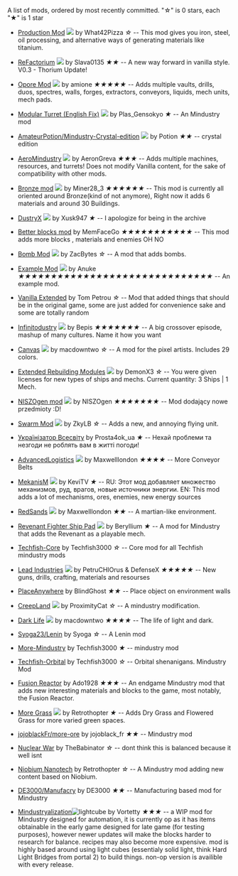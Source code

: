 
A list of mods, ordered by most recently committed. "☆" is 0 stars, each "★" is 1 star


  * [Production Mod](https://github.com/What42Pizza/Mindustry-Production-Mod) ![](images/mindustry-production-mod-icon.png) by What42Pizza *☆* -- This mod gives you iron, steel, oil processing, and alternative ways of generating materials like titanium.

  * [ReFactorium](https://github.com/Slava0135/ReFactorium) ![](images/refactorium-icon.png) by Slava0135 *★★* -- A new way forward in vanilla style. V0.3 - Thorium Update!

  * [Opore Mod](https://github.com/xamionex/Opore-Mod) ![](images/opore-mod-icon.png) by amione *★★★★★* -- Adds multiple vaults, drills, duos, spectres, walls, forges, extractors, conveyors, liquids, mech units, mech pads.

  * [Modular Turret (English Fix)](https://github.com/xhz313123/Modular-Turret) ![](images/modular-turret-icon.png) by Plas_Gensokyo *★* -- An Mindustry mod

  * [AmateurPotion/Mindustry-Crystal-edition](https://github.com/AmateurPotion/Mindustry-Crystal-edition) ![](images/mindustry-crystal-edition-icon.png) by Potion *★★* -- crystal edition

  * [AeroMindustry](https://github.com/AeronGreva/AeroMindustry) ![](images/aeromindustry-icon.png) by AeronGreva *★★★* -- Adds multiple machines, resources, and turrets!
Does not modify Vanilla content, for the sake of compatibility with other mods.

  * [Bronze mod](https://github.com/Miner28/Bronze-Mod) ![](images/bronze-mod-icon.png) by Miner28_3 *★★★★★★* -- This mod is currently all oriented around Bronze(kind of not anymore), Right now it adds 6 materials and around 30 Buildings.

  * [DustryX](https://github.com/Xusk947/DustryX) ![](images/dustryx-icon.png) by Xusk947 *★* -- I apologize for being in the archive

  * [Better blocks mod](https://github.com/MemFaceGo/Better-Blocks-Mod)  by MemFaceGo *★★★★★★★★★★★* -- This mod adds more blocks , materials and enemies OH NO

  * [Bomb Mod](https://github.com/ZacBytes/BombMod) ![](images/bombmod-icon.png) by ZacBytes *☆* -- A mod that adds bombs.

  * [Example Mod](https://github.com/Anuken/ExampleMod) ![](images/examplemod-icon.png) by Anuke *★★★★★★★★★★★★★★★★★★★★★★★★★★★★★★* -- An example mod.

  * [Vanilla Extended](https://github.com/ballgamer56/VanillaExtended)  by Tom Petrou *☆* -- Mod that added things that should be in the original game, some are just added for convenience sake and some are totally random

  * [Infinitodustry](https://github.com/ThatOneBepis/Infinitodustry) ![](images/infinitodustry-icon.png) by Bepis *★★★★★★★* -- A big crossover episode, mashup of many cultures. Name it how you want

  * [Canvas](https://github.com/ZkyLB/Canvas) ![](images/canvas-icon.png) by macdowntwo *☆* -- A mod for the pixel artists. Includes 29 colors.

  * [Extended Rebuilding Modules](https://github.com/DemonX3/DemonX3-ERM) ![](images/demonx3-erm-icon.png) by DemonX3 *☆* -- You were given licenses for new types of ships and mechs. Current quantity: 3 Ships | 1 Mech.

  * [NISZOgen mod](https://github.com/niszogen/mindustrymod1) ![](images/mindustrymod1-icon.png) by NISZOgen *★★★★★★★* -- Mod dodający nowe przedmioty :D!

  * [Swarm Mod](https://github.com/ZkyLB/Swarm-Mod) ![](images/swarm-mod-icon.png) by ZkyLB *☆* -- Adds a new, and annoying flying unit.

  * [Українізатор Всесвіту](https://github.com/Prosta4okua/Ukrajinisator)  by Prosta4ok_ua *★* -- Нехай проблеми та незгоди не роблять вам в житті погоди!

  * [AdvancedLogistics](https://github.com/Maxwelllondon92/AdvancedLogisticsMod) ![](images/advancedlogisticsmod-icon.png) by Maxwelllondon *★★★★* -- More Conveyor Belts

  * [MekanisM](https://github.com/KeviTV/MekanisM) ![](images/mekanism-icon.png) by KeviTV *★* -- RU: Этот мод добавляет множество механизмов, руд, врагов, новые источники энергии.
EN: This mod adds a lot of mechanisms, ores, enemies, new energy sources

  * [RedSands](https://github.com/Maxwelllondon92/RedSands) ![](images/redsands-icon.png) by Maxwelllondon *★★* -- A martian-like environment.

  * [Revenant Fighter Ship Pad](https://github.com/BasedUser/RevenantMod) ![](images/revenantmod-icon.png) by Beryllium *★* -- A mod for Mindustry that adds the Revenant as a playable mech.

  * [Techfish-Core](https://github.com/TechFish3000/Techfish-Core)  by Techfish3000 *☆* -- Core mod for all Techfish mindustry mods

  * [Lead Industries](https://github.com/PetruCHIOrus/lead_ind) ![](images/lead_ind-icon.png) by PetruCHIOrus & DefenseX *★★★★★* -- New guns, drills, crafting, materials and resourses

  * [PlaceAnywhere](https://github.com/BlindGhostPL/PlaceAnywhere)  by BlindGhost *★★* -- Place object on environment walls

  * [CreepLand](https://github.com/ProximityCatz/CreepLand) ![](images/creepland-icon.png) by ProximityCat *☆* -- A mindustry modification.

  * [Dark Life](https://github.com/ZkyLB/Dark-Life) ![](images/dark-life-icon.png) by macdowntwo *★★★★* -- The life of light and dark.

  * [Syoga23/Lenin](https://github.com/Syoga23/Lenin)  by Syoga *☆* -- A Lenin mod

  * [More-Mindustry](https://github.com/TechFish3000/More-Mindustry)  by Techfish3000 *★* -- mindustry mod

  * [Techfish-Orbital](https://github.com/TechFish3000/Techfish-Orbital)  by Techfish3000 *☆* -- Orbital shenanigans. Mindustry Mod

  * [Fusion Reactor](https://github.com/ado1928/Fusion-Reactor-mod)  by Ado1928 *★★★* -- An endgame Mindustry mod that adds new interesting materials and blocks to the game, most notably, the Fusion Reactor.

  * [More Grass](https://github.com/Retrothopter/More-Grass) ![](images/more-grass-icon.png) by Retrothopter *★* -- Adds Dry Grass and Flowered Grass for more varied green spaces.

  * [jojoblackFr/more-ore](https://github.com/jojoblackFr/more-ore)  by jojoblack_fr *★★* -- Mindustry mod

  * [Nuclear War](https://github.com/TheBabinator/NuclearWar)  by TheBabinator *☆* -- dont think this is balanced because it well isnt

 * [Niobium Nanotech](https://github.com/Retrothopter/Niobium-Nanotech)  by Retrothopter *☆* -- A Mindustry mod adding new content based on Niobium.

  * [DE3000/Manufacry](https://github.com/DE3000/Manufacry)  by DE3000 *★★* -- Manufacturing based mod for Mindustry
  
  * [Mindustryalization](https://github.com/Vortetty/Mindustryalization/)![lightcube](https://raw.githubusercontent.com/Vortetty/Mindustryalization/master/sprites/items/lightcube.png)  by Vortetty *★★★* -- a WIP mod for Mindustry designed for automation, it is currently op as it has items obtainable in the early game designed for late game (for testing purposes), however newer updates will make the blocks harder to research for balance. recipes may also become more expensive. mod is highly based around using light cubes (essentialy solid light, think Hard Light Bridges from portal 2) to build things. non-op version is availible with every release.
